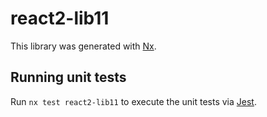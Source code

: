 # react2-lib11

This library was generated with [Nx](https://nx.dev).

## Running unit tests

Run `nx test react2-lib11` to execute the unit tests via [Jest](https://jestjs.io).
